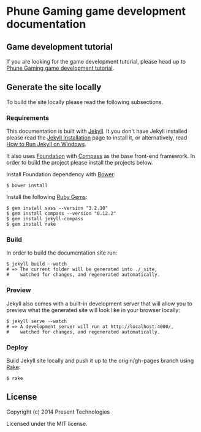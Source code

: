 # Phune Gaming game development documentation

## Game development tutorial

If you are looking for the game development tutorial, please head up to [Phune Gaming game development tutorial](http://developers.phune.com).

## Generate the site locally

To build the site locally please read the following subsections.

### Requirements

This documentation is built with [Jekyll](http://jekyllrb.com/). It you don't have Jekyll installed please read the [Jekyll Installation](http://jekyllrb.com/docs/installation/) page to install it, or alternatively, read [How to Run Jekyll on Windows](https://github.com/juthilo/run-jekyll-on-windows/).

It also uses [Foundation](http://foundation.zurb.com/) with [Compass](http://compass-style.org/) as the base front-end framework. In order to build the project please install the projects below.

Install Foundation dependency with [Bower](http://bower.io):

```
$ bower install
```

Install the following [Ruby Gems](https://rubygems.org/):

```
$ gem install sass --version "3.2.10"
$ gem install compass --version "0.12.2"
$ gem install jekyll-compass
$ gem install rake
```

### Build

In order to build the documentation site run:

```
$ jekyll build --watch
# => The current folder will be generated into ./_site,
#    watched for changes, and regenerated automatically.
```

### Preview

Jekyll also comes with a built-in development server that will allow you to preview what the generated site will look like in your browser locally:

```
$ jekyll serve --watch
# => A development server will run at http://localhost:4000/,
#    watched for changes, and regenerated automatically.
```

### Deploy

Build Jekyll site locally and push it up to the origin/gh-pages branch using [Rake](http://rake.rubyforge.org/):

```
$ rake
```

## License

Copyright (c) 2014 Present Technologies

Licensed under the MIT license.
